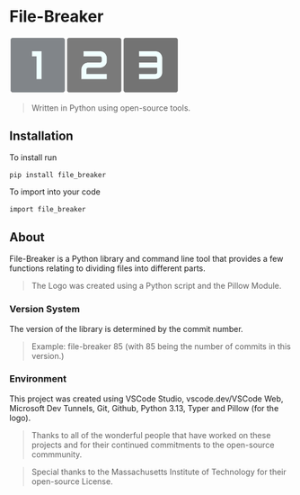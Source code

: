 # File-Breaker
<img src="https://github.com/barnabeepickle/file-breaker/blob/main/resources/logo.png" alt="File-Breaker Logo, 3 differently colored grey squares with rounded corners and white text,the numbers 1, 2 and 3 in the center of each." width=60% height=60%>

> Written in Python using open-source tools.
## Installation
To install run
```
pip install file_breaker
```
To import into your code
```
import file_breaker
```

## About
File-Breaker is a Python library and command line tool that provides a few functions relating to dividing files into different parts.
> The Logo was created using a Python script and the Pillow Module.

### Version System
The version of the library is determined by the commit number.
> Example: file-breaker 85 (with 85 being the number of commits in this version.)

### Environment
This project was created using VSCode Studio, vscode.dev/VSCode Web, Microsoft Dev Tunnels, Git, Github, Python 3.13, Typer and Pillow (for the logo).
> Thanks to all of the wonderful people that have worked on these projects and for their continued commitments to the open-source commmunity.

> Special thanks to the Massachusetts Institute of Technology for their open-source License.
